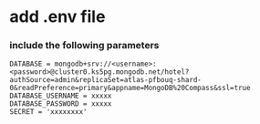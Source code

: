 # add .env file
### include the following parameters 
```
DATABASE = mongodb+srv://<username>:<password>@cluster0.ks5pg.mongodb.net/hotel?authSource=admin&replicaSet=atlas-pfbouq-shard-0&readPreference=primary&appname=MongoDB%20Compass&ssl=true
DATABASE_USERNAME = xxxxx
DATABASE_PASSWORD = xxxxx
SECRET = 'xxxxxxxx'
```
